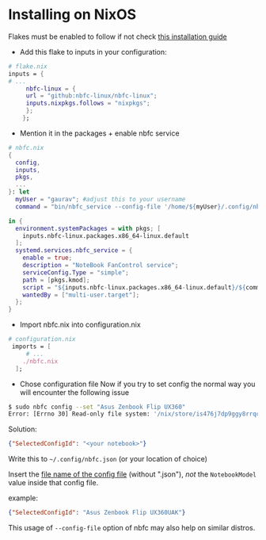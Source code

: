 # Installing on NixOS

Flakes must be enabled to follow if not check [this installation guide](./nixos-installation.md)


- Add this flake to inputs in your configuration:
```nix
# flake.nix
inputs = {
# ...
     nbfc-linux = {
     url = "github:nbfc-linux/nbfc-linux";
     inputs.nixpkgs.follows = "nixpkgs";
     };
    };
```

- Mention it in the packages + enable nbfc service
```nix
# nbfc.nix
{
  config,
  inputs,
  pkgs,
  ...
}: let
  myUser = "gaurav"; #adjust this to your username
  command = "bin/nbfc_service --config-file '/home/${myUser}/.config/nbfc.json'";

in {
  environment.systemPackages = with pkgs; [
    inputs.nbfc-linux.packages.x86_64-linux.default
  ];
  systemd.services.nbfc_service = {
    enable = true;
    description = "NoteBook FanControl service";
    serviceConfig.Type = "simple";
    path = [pkgs.kmod];
    script = "${inputs.nbfc-linux.packages.x86_64-linux.default}/${command}";
    wantedBy = ["multi-user.target"];
  };
}
```

- Import nbfc.nix into configuration.nix
```nix
# configuration.nix
 imports = [
     # ...
    ./nbfc.nix
  ];
```

- Chose configuration file
Now if you try to set config the normal way you will encounter the following issue
```bash
$ sudo nbfc config --set "Asus Zenbook Flip UX360"
Error: [Errno 30] Read-only file system: '/nix/store/is476j7dp9ggy8rrqcmx68dpj21n3v0f-nbfc-linux/etc/nbfc/nbfc.json'
```

Solution:
```json
{"SelectedConfigId": "<your notebook>"}
```
Write this to `~/.config/nbfc.json` (or your location of choice)

Insert the [file name of the config file](https://github.com/nbfc-linux/nbfc-linux/tree/main/share/nbfc/configs) (without ".json"), *not* the `NotebookModel` value inside that config file.

example:
```json
{"SelectedConfigId": "Asus Zenbook Flip UX360UAK"}
```

This usage of `--config-file` option of nbfc may also help on similar distros. 

